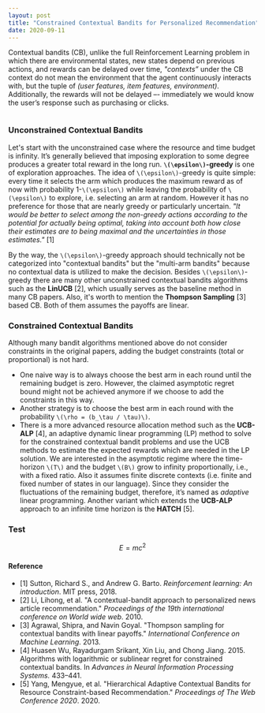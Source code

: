 ```yaml
---
layout: post
title: "Constrained Contextual Bandits for Personalized Recommendation"
date: 2020-09-11
---
```

<span class="dropcap">C</span>ontextual bandits (CB), unlike the full Reinforcement Learning problem in which there are environmental states, new states depend on previous actions, and rewards can be delayed over time,  _"contexts”_  under the CB context do not mean the environment that the agent continuously interacts with, but the tuple of *(user features, item features, environment)*. Additionally, the rewards will not be delayed –- immediately we would know the user’s response such as purchasing or clicks.
<figure>
    <img src="{{ '/assets/img/20200911_CB.png' | prepend: site.baseurl }}" alt="">
</figure>

### Unconstrained Contextual Bandits
Let's start with the unconstrained case where the resource and time budget is infinity. It’s generally believed that imposing exploration to some degree produces a greater total reward in the long run. **`\(\epsilon\)`-greedy** is one of exploration approaches. The idea of `\(\epsilon\)`-greedy is quite simple: every time it selects the arm which produces the maximum reward as of now with probability 1-`\(\epsilon\)` while leaving the probability of `\(\epsilon\)` to explore, i.e. selecting an arm at random. However it has no preference for those that are nearly greedy or particularly uncertain.
*"It would be better to select among the non-greedy actions according to the potential for actually being optimal, taking into account both how close their estimates are to being maximal and the uncertainties in those estimates."* [1]

By the way, the `\(\epsilon\)`-greedy approach should technically not be categorized into "contextual bandits" but the "multi-arm bandits" because no contextual data is utilized to make the decision.
Besides `\(\epsilon\)`-greedy there are many other unconstrained contextual bandits algorithms such as the **LinUCB** [2], which usually serves as the baseline method in many CB papers. Also, it's worth to mention the **Thompson Sampling** [3] based CB. Both of them assumes the payoffs are linear.

### Constrained Contextual Bandits
Although many bandit algorithms mentioned above do not consider constraints in the original papers, adding the budget constraints (total or proportional) is not hard.
- One naive way is to always choose the best arm in each round until the remaining budget is zero. However, the claimed asymptotic regret bound might not be achieved anymore if we choose to add the constraints in this way.
- Another strategy is to choose the best arm in each round with the probability `\(\rho = (b_\tau / \tau)\)`.
- There is a more advanced resource allocation method such as the **UCB-ALP** [4], an adaptive dynamic linear programming (LP) method to solve for the constrained contextual bandit problems and use the UCB methods to estimate the expected rewards which are needed in the LP solution. We are interested in the asymptotic regime where the time-horizon `\(T\)` and the budget `\(B\)` grow to infinity proportionally, i.e., with a fixed ratio. Also it assumes finite discrete contexts (i.e. finite and fixed number of states in our language). Since they consider the fluctuations of the remaining budget, therefore, it’s named as *adaptive* linear programming. Another variant which extends the **UCB-ALP** approach to an infinite time horizon is the **HATCH** [5].

### Test
$$E = mc^2$$

#### Reference
- [1] Sutton, Richard S., and Andrew G. Barto. _Reinforcement learning: An introduction_. MIT press, 2018.
- [2] Li, Lihong, et al. "A contextual-bandit approach to personalized news article recommendation." _Proceedings of the 19th international conference on World wide web_. 2010.
- [3] Agrawal, Shipra, and Navin Goyal. "Thompson sampling for contextual bandits with linear payoffs." _International Conference on Machine Learning_. 2013.
- [4] Huasen Wu, Rayadurgam Srikant, Xin Liu, and Chong Jiang. 2015. Algorithms with logarithmic or sublinear regret for constrained contextual bandits. In _Advances in Neural Information Processing Systems._ 433–441.
- [5] Yang, Mengyue, et al. "Hierarchical Adaptive Contextual Bandits for Resource Constraint-based Recommendation." _Proceedings of The Web Conference 2020_. 2020.
